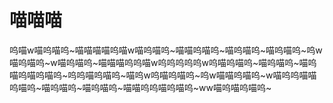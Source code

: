 # 喵喵喵

呜喵w喵呜喵呜~喵喵喵喵呜喵w喵呜喵呜~喵喵呜喵呜~喵呜喵呜~喵呜喵呜~呜w喵呜喵呜~w喵呜喵呜~喵喵喵呜呜喵w呜呜呜呜呜w呜喵呜喵呜~喵呜喵呜~喵呜喵呜喵呜喵呜~呜呜喵呜喵呜~喵呜w呜喵呜喵呜~呜w喵喵呜喵呜~w喵呜呜喵喵呜喵呜~喵呜喵呜~喵呜喵呜~喵喵呜呜喵呜喵呜~ww喵呜喵呜喵呜~